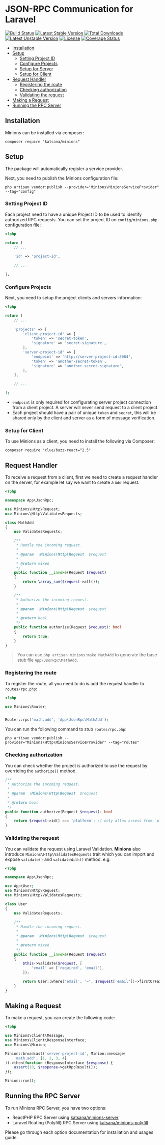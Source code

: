 JSON-RPC Communication for Laravel
===================

[![Build Status](https://travis-ci.org/katsana/minions.svg?branch=master)](https://travis-ci.org/katsana/minions)
[![Latest Stable Version](https://poser.pugx.org/katsana/minions/v/stable)](https://packagist.org/packages/katsana/minions)
[![Total Downloads](https://poser.pugx.org/katsana/minions/downloads)](https://packagist.org/packages/katsana/minions)
[![Latest Unstable Version](https://poser.pugx.org/katsana/minions/v/unstable)](https://packagist.org/packages/katsana/minions)
[![License](https://poser.pugx.org/katsana/minions/license)](https://packagist.org/packages/katsana/minions)
[![Coverage Status](https://coveralls.io/repos/github/katsana/minions/badge.svg?branch=master)](https://coveralls.io/github/katsana/minions?branch=master)

* [Installation](#installation)
* [Setup](#setup)
    - [Setting Project ID](#setting-project-id)
    - [Configure Projects](#configure-projects)
    - [Setup for Server](#setup-for-server)
    - [Setup for Client](#setup-for-client)
* [Request Handler](#request-handler)
    - [Registering the route](#registering-the-route)
    - [Checking authorization](#checking-authorization)
    - [Validating the request](#validating-the-request)
* [Making a Request](#making-a-request)
* [Running the RPC Server](#running-the-rpc-server)

## Installation

Minions can be installed via composer:

```
composer require "katsana/minions"
```

## Setup

The package will automatically register a service provider.

Next, you need to publish the Minions configuration file:

```
php artisan vendor:publish --provider="Minions\MinionsServiceProvider" --tag="config"
```

### Setting Project ID

Each project need to have a unique Project ID to be used to identify authorized RPC requests. You can set the project ID on `config/minions.php` configuration file:

```php
<?php

return [
    // ...
    
    'id' => 'project-id',
    
    // ...

];
```

### Configure Projects

Next, you need to setup the project clients and servers information:

```php
<?php

return [
    // ...
    
    'projects' => [
        'client-project-id' => [
            'token' => 'secret-token',
            'signature' => 'secret-signature',
        ],
        'server-project-id' => [
            'endpoint' => 'http://server-project-id:8084',
            'token' => 'another-secret-token',
            'signature' => 'another-secret-signature',
        ],
    ],

    // ...

];
```

* `endpoint` is only required for configurating server project connection from a client project. A server will never send request to a client project.
* Each project should have a pair of unique `token` and `secret`, this will be shared only by the client and server as a form of message verification.

### Setup for Client

To use Minions as a client, you need to install the following via Composer:

```
composer require "clue/buzz-react=^2.5"
```

## Request Handler
 
To receive a request from a client, first we need to create a request handler on the server, for example let say we want to create a `Add` request.

```php
<?php

namespace App\JsonRpc;

use Minions\Http\Request;
use Minions\Http\ValidatesRequests;

class MathAdd
{
    use ValidatesRequests;

    /**
     * Handle the incoming request.
     *
     * @param  \Minions\Http\Request  $request
     *
     * @return mixed
     */
    public function __invoke(Request $request)
    {
        return \array_sum($request->all());
    }

    /**
     * Authorize the incoming request.
     *
     * @param  \Minions\Http\Request  $request
     *
     * @return bool
     */
    public function authorize(Request $request): bool
    {
        return true;
    }
}
```

> You can use `php artisan minions:make MathAdd` to generate the base stub file `App\JsonRpc\MathAdd`.

### Registering the route

To register the route, all you need to do is add the request handler to `routes/rpc.php`:

```php
<?php

use Minions\Router;


Router::rpc('math.add', 'App\JsonRpc\MathAdd');
```

You can run the following command to stub `routes/rpc.php`:

```
php artisan vendor:publish --provider="Minions\Http\MinionsServiceProvider" --tag="routes"
```

### Checking authorization

You can check whether the project is authorized to use the request by overriding the `authorize()` method.

```php
/**
 * Authorize the incoming request.
 *
 * @param  \Minions\Http\Request  $request
 *
 * @return bool
 */
public function authorize(Request $request): bool
{
    return $request->id() === 'platform'; // only allow access from `platform`
}
```

### Validating the request

You can validate the request using Laravel Validation. **Minions** also introduce `Minions\Http\ValidatesRequests` trait which you can import and expose `validate()` and `validateWith()` method. e.g:

```php
<?php

namespace App\JsonRpc;

use App\User;
use Minions\Http\Request;
use Minions\Http\ValidatesRequests;

class User
{
    use ValidatesRequests;
    
    /**
     * Handle the incoming request.
     *
     * @param  \Minions\Http\Request  $request
     *
     * @return mixed
     */
    public function __invoke(Request $request)
    {
        $this->validate($request, [
            'email' => ['required', 'email'],
        ]);

        return User::where('email', '=', $request['email'])->firstOrFail();
    }
}
```

## Making a Request

To make a request, you can create the following code:

```php
<?php

use Minions\Client\Message;
use Minions\Client\ResponseInterface;
use Minions\Minion;

Minion::broadcast('server-project-id', Minion::message(
    'math.add', [1, 2, 3, 4]
))->then(function (ResponseInterface $response) {
    assert(10, $response->getRpcResult());
});

Minion::run();
```

## Running the RPC Server

To run Minions RPC Server, you have two options:

* ReactPHP RPC Server using [katsana/minions-server](https://github.com/katsana/minions-server)
* Laravel Routing (Polyfill) RPC Server using [katsana/minions-polyfill](https://github.com/katsana/minions-polyfill)

Please go through each option documentation for installation and usages guide.

